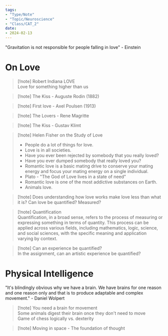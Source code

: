 ```yaml
---
tags:
- "Type/Note"
- "Topic/Neuroscience"
- "Class/CAT_2"
date:
- 2024-02-13
---
```

"Gravitation is not responsible for people falling in love" - Einstein  

# On Love  

> [!note] Robert Indiana LOVE  
> Love for something higher than us  

> [!note] The Kiss - Auguste Rodin (1882)  

> [!note] First love - Axel Poulsen (1913)  

> [!note] The Lovers - Rene Magritte  

> [!note] The Kiss - Gustav Klimt  

> [!note] Helen Fisher on the Study of Love  
> - People do a lot of things for love.  
> - Love is in all societies.  
> - Have you ever been rejected by somebody that you really loved?  
> - Have you ever dumped somebody that really loved you?  
> - Romantic love is a basic mating drive to conserve your mating energy and focus your mating energy on a single individual.  
> - Plato - "The God of Love lives in a state of need"  
> - Romantic love is one of the most addictive substances on Earth.  
> - Animals love.  

> [!note] Does understanding how love works make love less than what it is? Can love be quantified? Measured?  

> [!note] Quantification  
> Quantification, in a broad sense, refers to the process of measuring or expressing something in terms of quantity. This process can be applied across various fields, including mathematics, logic, science, and social sciences, with the specific meaning and application varying by context.  

> [!note] Can an experience be quantified?  
> In the assignment, can an artistic experience be quantified?  

# Physical Intelligence  

"It's blindingly obvious why we have a brain. We have brains for one reason and one reason only and that is to produce adaptable and complex movement." - Daniel Wolpert  

> [!note] You need a brain for movement  
> Some animals digest their brain once they don't need to move  
> Game of chess logically vs. dexterity  

> [!note] Moving in space - The foundation of thought  
